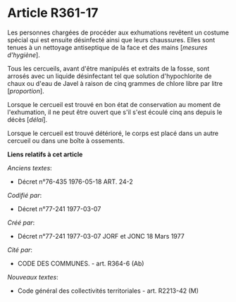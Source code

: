 # Article R361-17

Les personnes chargées de procéder aux exhumations revêtent un costume spécial qui est ensuite désinfecté ainsi que leurs
chaussures. Elles sont tenues à un nettoyage antiseptique de la face et des mains [*mesures d'hygiène*].

Tous les cercueils, avant d'être manipulés et extraits de la fosse, sont arrosés avec un liquide désinfectant tel que
solution d'hypochlorite de chaux ou d'eau de Javel à raison de cinq grammes de chlore libre par litre [*proportion*].

Lorsque le cercueil est trouvé en bon état de conservation au moment de l'exhumation, il ne peut être ouvert que s'il s'est
écoulé cinq ans depuis le décès [*délai*].

Lorsque le cercueil est trouvé détérioré, le corps est placé dans un autre cercueil ou dans une boîte à ossements.

**Liens relatifs à cet article**

_Anciens textes_:

  - Décret n°76-435 1976-05-18 ART. 24-2

_Codifié par_:

  - Décret n°77-241 1977-03-07

_Créé par_:

  - Décret n°77-241 1977-03-07 JORF et JONC 18 Mars 1977

_Cité par_:

  - CODE DES COMMUNES. - art. R364-6 (Ab)

_Nouveaux textes_:

  - Code général des collectivités territoriales - art. R2213-42 (M)
